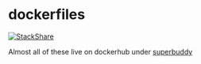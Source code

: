 # dockerfiles
[![StackShare](http://img.shields.io/badge/tech-stack-0690fa.svg?style=flat)](http://stackshare.io/superbuddy)

Almost all of these live on dockerhub under [superbuddy](http://hub.docker.com/r/superbuddy)

